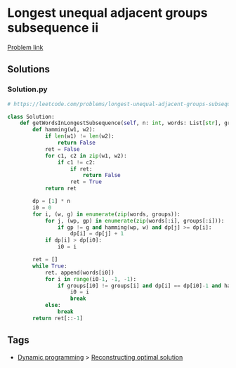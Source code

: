 # Longest unequal adjacent groups subsequence ii

[Problem link](https://leetcode.com/problems/longest-unequal-adjacent-groups-subsequence-ii/)

## Solutions


### Solution.py
```py
# https://leetcode.com/problems/longest-unequal-adjacent-groups-subsequence-ii/

class Solution:
    def getWordsInLongestSubsequence(self, n: int, words: List[str], groups: List[int]) -> List[str]:
        def hamming(w1, w2):
            if len(w1) != len(w2):
                return False
            ret = False
            for c1, c2 in zip(w1, w2):
                if c1 != c2:
                    if ret:
                        return False
                    ret = True
            return ret

        dp = [1] * n
        i0 = 0
        for i, (w, g) in enumerate(zip(words, groups)):
            for j, (wp, gp) in enumerate(zip(words[:i], groups[:i])):
                if gp != g and hamming(wp, w) and dp[j] >= dp[i]:
                    dp[i] = dp[j] + 1
            if dp[i] > dp[i0]:
                i0 = i

        ret = []
        while True:
            ret. append(words[i0])
            for i in range(i0-1, -1, -1):
                if groups[i0] != groups[i] and dp[i] == dp[i0]-1 and hamming(words[i0], words[i]):
                    i0 = i
                    break
            else:
                break
        return ret[::-1]
```
## Tags

* [Dynamic programming](/README.md#Dynamic_programming) > [Reconstructing optimal solution](/README.md#Dynamic_programming-Reconstructing_optimal_solution)
